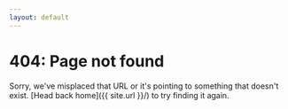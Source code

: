 ```yaml
---
layout: default
---
```


# 404: Page not found
Sorry, we've misplaced that URL or it's pointing to something that doesn't exist. [Head back home]({{ site.url }}/) to try finding it again.